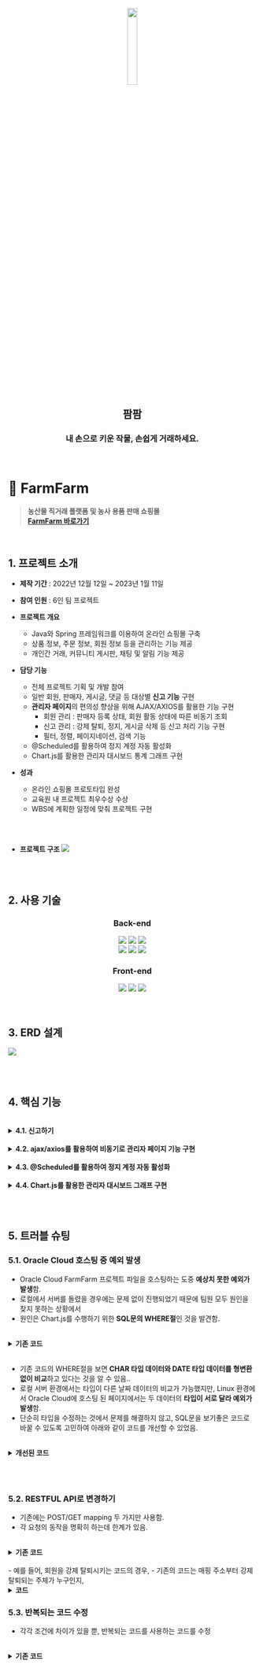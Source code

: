<div align="center">
<img width="20%" src="https://user-images.githubusercontent.com/110653581/211257489-34757022-4c71-443f-afe7-94d240788288.png" />
<h2>팜팜</h2>
<h3>내 손으로 키운 작물, 손쉽게 거래하세요.</h3>
<br>
</div>

# :pushpin: FarmFarm
> **농산물 직거래 플랫폼 및 농사 용품 판매 쇼핑몰** <br>
> **[FarmFarm 바로가기](http://129.154.53.250:8080)**

<br>

## 1. 프로젝트 소개
- **제작 기간** : 2022년 12월 12일 ~ 2023년 1월 11일
- **참여 인원** : 6인 팀 프로젝트
- **프로젝트 개요**
  - Java와 Spring 프레임워크를 이용하여 온라인 쇼핑몰 구축
  - 상품 정보, 주문 정보, 회원 정보 등을 관리하는 기능 제공
  - 개인간 거래, 커뮤니티 게시판, 채팅 및 알림 기능 제공
- **담당 기능**
  - 전체 프로젝트 기획 및 개발 참여
  - 일반 회원, 판매자, 게시글, 댓글 등 대상별 **신고 기능** 구현
  - **관리자 페이지**의 편의성 향상을 위해 AJAX/AXIOS를 활용한 기능 구현
    - 회원 관리 : 판매자 등록 상태, 회원 활동 상태에 따른 비동기 조회
    - 신고 관리 : 강제 탈퇴, 정지, 게시글 삭제 등 신고 처리 기능 구현
    - 필터, 정렬, 페이지네이션, 검색 기능 
  - @Scheduled를 활용하여 정지 계정 자동 활성화
  - Chart.js를 활용한 관리자 대시보드 통계 그래프 구현

- **성과**
  - 온라인 쇼핑몰 프로토타입 완성
  - 교육원 내 프로젝트 최우수상 수상
  - WBS에 계획한 일정에 맞춰 프로젝트 구현
  
<br>
<br>

- **프로젝트 구조**
![](https://user-images.githubusercontent.com/110653573/221127291-cec3ff02-76a7-4de3-a5e0-59ac00119050.png)


<br>
<br>

## 2. 사용 기술
<div align="center">
  
### **Back-end**
<img src="https://img.shields.io/badge/Java 11-007396?style=for-the-badge&logo=java&logoColor=white"> 
  <img src="https://img.shields.io/badge/Spring 5.3.14-6DB33F?style=for-the-badge&logo=spring&logoColor=white">
  <img src="https://img.shields.io/badge/Oracle 21C-F80000?style=for-the-badge&logo=oracle&logoColor=white">
  <br>
  <img src="https://img.shields.io/badge/Apache Tomcat 9.0-F8DC75?style=for-the-badge&logo=apachetomcat&logoColor=white">
    <img src="https://img.shields.io/badge/Apache Maven-C71A36?style=for-the-badge&logo=ApacheMaven&logoColor=white">
    <img src="https://img.shields.io/badge/Spring Sequrity-6DB33F?style=for-the-badge&logo=SpringSecurity&logoColor=white">

### **Front-end**
  <img src="https://img.shields.io/badge/html5-E34F26?style=for-the-badge&logo=html5&logoColor=white"> 
  <img src="https://img.shields.io/badge/css-1572B6?style=for-the-badge&logo=css3&logoColor=white"> 
  <img src="https://img.shields.io/badge/javascript-F7DF1E?style=for-the-badge&logo=javascript&logoColor=black"> 

</div>

<br>
<br>

## 3. ERD 설계
![](https://user-images.githubusercontent.com/110653573/221079293-fcda70a5-1aeb-4744-94cc-6a2033d95ebe.png)

<br>
<br>

## 4. 핵심 기능

<br>
	
<details>
<summary><b>4.1. 신고하기</b></summary>
<div markdown="1">
	
![](https://user-images.githubusercontent.com/110653573/222202403-a3a38c67-fc1b-41f1-8853-d4f022a3f709.png)

#### 총 6가지 신고
	
### 1. 신고 대상 구분하기 (JS)
	
#### (1) 페이지별 신고 대상이 하나인 경우 <br>
  - 판매자(seller), 판매 게시글(post), 채팅 회원(chat) <br>
  - 주소의 pathname을 이용하여 조건 분리
<br>
	
▼ JS 코드
	
 ```javascript
 
// pathname: 각 기능 메인 주소
var pathname = location.pathname.substring(1, location.pathname.lastIndexOf("/"));

// postNo(판매글), seller에서 memberNo(판매자)
var targetNo = location.pathname.substring(location.pathname.lastIndexOf("/")+1);

var reportType;
var reportTargetNo;


// 신고하기 버튼 클릭 시
reportBtn.addEventListener("click", () => {

    if(reportTargetNo == 0){
        messageModalOpen("관리자는 신고 대상이 아닙니다.");
	
    } else{
        openReportModal();  // 신고하기 모달 열리고 → 신고 사유 등 선택한 뒤 신고버튼 누르면 report() 함수 선언
        switch(pathname){
            case 'seller': reportType = 'M'; reportTargetNo = targetNo; break;
            case 'post': reportType = 'P'; reportTargetNo = targetNo; break;
            case 'chat': reportType = 'M'; reportTargetNo = selectedChatNo; break; // chatContext.js에서 선언한 변수 사용
        }
    }
});

```
<br>

#### (2) 페이지별 신고 대상이 둘 이상인 경우 (각 대상의 식별 번호 이용)<br>
  - 커뮤니티 게시글 **작성자** 신고(회원 번호)<br>
  - 커뮤니티 **게시글** 신고(게시글 번호)<br>
  - 커뮤니티 **댓글** 신고(댓글 번호) <br>
 
※ 페이지 안에 신고 대상이 여러 개이기 때문에 (1)의 방법처럼 pathname으로 신고 대상을 구분하기가 쉽지 않으므로 <br>
   각 대상별로 조건을 나누어서 구현
	

<details>
<summary>JS 코드</summary>
<div markdown="1">

```javascript

// 1) 댓글 신고
for(let i=0; i<reportCommentBtn.length; i++){

    // 댓글의 신고하기 버튼 누르면 (본인의 댓글인 경우, 화면에서 신고하기 버튼 제거)
    reportCommentBtn[i]. addEventListener("click", () => {

	// 신고 모달 열리기
	openReportModal();

	// 각 댓글의 댓글 번호
	const targetCommentNo = document.getElementsByClassName('targetCommentNo');

	// 신고유형, 신고번호 매칭
	if(targetCommentNo[i] != null){
	    reportType = 'C';
	    reportTargetNo = targetCommentNo[i].value;

	}
    })
}



// 2) 댓글 작성자 신고
document.getElementById('reportMemberBtn').addEventListener('click', () =>{

				    // memberNo = "${loginMember.memberNo}";
				    // 본인 계정 신고x
    if(targetMemberNo != null && targetMemberNo != memberNo){
	// 신고 모달 열리기
	openReportModal();
	reportType = 'M';
	reportTargetNo = targetMemberNo;
    }

    if(targetMemberNo == memberNo){
	messageModalOpen("본인의 계정은 신고할 수 없습니다.");
    }
})



// 3) 커뮤니티 게시글 신고
document.getElementById('reportBoardBtn').addEventListener('click', () => {

    if(boardNo != null){
	// 신고 모달 열리기
	openReportModal();
	reportType = 'B';
	reportTargetNo = boardNo;
    }
})

```

</div>
</details>

<br>
	
### 2. 신고하기 <br>
	
<details>
<summary>신고 기능 JS</summary>
<div markdown="1">

```javascript
// 신고하기 ajax
var report = () => {
    $.ajax({
        url: "/report",
        data: { "reportType" :reportType, 
                "reportTargetNo" : reportTargetNo,
                "reportReason" : radioResult,
                "reportContent": reportContent.value},
        type: "POST",
        success: (result) => {
            if(result > 0){
                console.log("신고 접수");
                reportContainer.style.display = 'none';
                messageModalOpen('신고가 접수되었습니다.');
            
            } else {
                console.log("신고 실패");
            }
        },
        error: () => {
            console.log("신고 오류");
        }
    });

}
```

</div>
</details>
<details>
<summary>Controller</summary>
<div markdown="1">

```java
@Controller
public class ReportController {
	
	@Autowired
	private ReportService service;

	// ajax 이용하여 신고하기
	@PostMapping("/report")
	@ResponseBody
	public int insertReport(@SessionAttribute(value = "loginMember") Member loginMember,
				@RequestParam(value="reportType", required=false) String reportType,
				@RequestParam(value="reportTargetNo", required=false, defaultValue="0") int reportTargetNo,
				@RequestParam(value="reportReason", required=false) String reportReason,
				@RequestParam(value="reportContent", required=false)  String reportContent
				) {

		Map<String, Object> map = new HashMap<String, Object>();
		
		map.put("reportType", reportType);
		map.put("reportTargetNo", reportTargetNo);
		map.put("reportReason", reportReason);
		map.put("reportContent", reportContent);
		map.put("memberNo", loginMember.getMemberNo());
		
		int result = 0;
		
		if(loginMember != null) {
			result = service.insertReport(map);
		}
		
		return result;
	}
}

```

</div>
</details>

<details>
<summary>mapper</summary>
<div markdown="1">

```xml
<insert id="insertReport">
	INSERT INTO REPORT VALUES(SEQ_REPORT_NO.NEXTVAL, #{reportType}, #{memberNo}, #{reportTargetNo}, #{reportReason},
		DEFAULT, NULL, NULL, #{reportContent})
</insert>
```

</div>
</details>

---	
	
</div>
</details>	
	

<br>
	
<details>
<summary><b>4.2. ajax/axios를 활용하여 비동기로 관리자 페이지 기능 구현</b></summary>
<div markdown="1">

![](https://user-images.githubusercontent.com/110653573/222202930-e17bb192-4755-411b-ab83-674712b217ab.png)

#### (1) 필터, 검색 기능
	
<details>
<summary>회원관리 Controller</summary>
<div markdown="1">

```java
@Controller
public class AdminController {
	
	@Autowired
	private AdminService service;
	
	//..(중략)..

	// 전체 회원 조회(정렬, 페이지네이션, 검색)
	@GetMapping("/admin/member/list")
	@ResponseBody
	public String selectMember(@RequestParam(value="cp", required=false, defaultValue="1") int cp,
								@RequestParam(value="authFilter", required=false, defaultValue="0") String authFilter,
								@RequestParam(value="statFilter", required=false, defaultValue="0") String statFilter,
								@RequestParam(value="keyword", required=false) String keyword) {
		
		Map<String, Object> paramMap = new HashMap<String, Object>();
		paramMap.put("authFilter", authFilter); // 판매자 인증 상태 필터
		paramMap.put("statFilter", statFilter); // 계정 상태 필터
		
		if(keyword != null) {
			paramMap.put("keyword", keyword); // 검색어
		}
		
		
		Map<String, Object> map = new HashMap<String, Object>();

		// 전체 회원 정보 조회 + 페이지네이션 + 정렬
		map = service.selectMember(paramMap, cp);
	
		return new Gson().toJson(map);
	}
	
	//..(중략)..
}
```

</div>
</details>
	
<details>
<summary>회원관리 Service</summary>
<div markdown="1">

```java
@Service
public class AdminServiceImpl implements AdminService{
	
	@Autowired
	private AdminDAO dao;
	
	//..(중략)..
	
	// 전체 회원 조회 (정렬, 페이지네이션, 검색)
	@Override
	public Map<String, Object> selectMember(Map<String, Object> paramMap, int cp) {


		/* 페이지네이션 */
		// 1. 전체 개수를 가져옴.
		int memberListCount = dao.memberListCount(paramMap);

		// 2. 가져온 개수와 현재 페이지를 이용해서 페이지네이션 객체 생성
		Pagination pagination = new Pagination(memberListCount, cp, 15);

		// 3. 페이네이션 객체를 생성해 목록 불러오기
		// 전체 회원 조회(정렬 포함)
		List<Admin> memberList = dao.selectMember(paramMap, pagination);

		Map<String, Object> map = new HashMap<String, Object>();
		map.put("memberListCount", memberListCount);
		map.put("pagination", pagination);
		map.put("memberList", memberList);


		return map;
	}
	
	//..(중략)..

}
```

</div>
</details>


<details>
<summary>회원관리 DAO</summary>
<div markdown="1">

```java
@Repository
public class AdminDAO {
	
	@Autowired
	private SqlSessionTemplate sqlSession;
	
	//..(중략)..
	
	/** 전체 회원 조회(페이지네이션, 정렬 포함)
	 * @param paramMap
	 * @param pagination
	 * @return
	 */
	public List<Admin> selectMember(Map<String, Object> paramMap, Pagination pagination) {

		int offset = (pagination.getCurrentPage() -1) * 15;
		RowBounds rowBounds = new RowBounds(offset, 15);

		return sqlSession.selectList("adminMapper.selectMemberList", paramMap, rowBounds);
	}
	
	//..(중략)..
	
}
```

</div>
</details>
	
	
	
<details>
<summary>회원관리 mapper</summary>
<div markdown="1">

```xml
<!-- 전체 회원 정보 조회 (정렬 별로 포함) -->
<select id="selectMemberList" resultMap="admin_rm">
SELECT *
FROM (SELECT 
		(CASE 
			WHEN REPORT_TYPE = 'M' THEN 'M'
			WHEN REPORT_TYPE IS NULL THEN NULL
			ELSE NULL
		END)REPORT_TYPE,
		RANK() OVER(PARTITION BY REPORT_TYPE, REPORT_TARGET_NO ORDER BY REPORT_NO DESC) AS RANKING,
		RANK() OVER(PARTITION BY MEMBER_NO ORDER BY REPORT_TYPE DESC) AS DUPL_FLAG,
		MEMBER_NO, REPORT_TARGET_NO,
		MEMBER_ID, MEMBER_NAME, MEMBER_NICKNAME, MEMBER_TEL, MEMBER_DEL_FL, SIGNUP_DATE, AUTHORITY, PROFILE_IMG, MEMBER_BIRTH,
		REPLACE(MEMBER_ADDRESS, ',,', ' ') MEMBER_ADDRESS, DEFAULT_FL, FARM_IMG, REPORT_NO, REPORT_MEMBER_NO, REPORT_REASON, REPORT_DATE, 				REPORT_PENALTY, 
		PROCESS_DATE, REPORT_CONTENT
	FROM MEMBER 
	LEFT JOIN ADDRESS USING(MEMBER_NO)
	LEFT JOIN SELLER USING(MEMBER_NO)
	LEFT JOIN REPORT ON (MEMBER_NO = REPORT_TARGET_NO)
	WHERE MEMBER_ID != 'admin'
	AND DEFAULT_FL = 'Y'
	ORDER BY MEMBER_NO)
WHERE RANKING = 1 <!--누적 신고 중 제일 최근 값 가져오기 -->
AND DUPL_FLAG = 1 <!--reportTargetNo가 같을 때 신고 타입 'M'인 경우만 가져오기 -->
<if test='authFilter==0 and statFilter==0'> <!--전체 -->
</if>
<if test='authFilter==1'> <!--판매자인증: 미등록 -->
	AND AUTHORITY = 0
</if>		
<if test='authFilter==2'> <!--판매자인증: 판매자 -->
	AND AUTHORITY = 1
</if>
<if test='authFilter==3'> <!--판매자인증: 인증대기 -->
	AND AUTHORITY = 3
</if>
<if test='authFilter==4'> <!--판매자인증: 인증보류 -->
	AND AUTHORITY = 4
</if>

<if test='statFilter==1'> <!--상태: 활동중 -->
	AND MEMBER_DEL_FL = 'N'
	AND (REPORT_PENALTY IS NULL
	OR REPORT_PENALTY = 'N'
	OR REPORT_PENALTY = 'A')
	AND REPORT_TYPE = 'M'				
</if>
<if test='statFilter==2'> <!--상태: 정지 -->
	AND MEMBER_DEL_FL = 'N'
	AND REPORT_PENALTY = 'Y' 
	AND PROCESS_DATE IS NOT NULL
	AND REPORT_TYPE = 'M'
</if>
<if test='statFilter==3'> <!--상태: 강제 탈퇴 -->
	AND MEMBER_DEL_FL = 'Y'
</if>
<if test='keyword != null'>
	AND (LOWER(MEMBER_ID) LIKE LOWER('%${keyword}%')
	OR LOWER(MEMBER_NICKNAME) LIKE LOWER('%${keyword}%')
	OR MEMBER_NO LIKE ('%${keyword}%'))
</if>
</select>
```

</div>
</details>

<br>
<details>
<summary>회원관리 JS (axios)</summary>
<div markdown="1">

```javascript

/** 전체 회원 정보 조회 함수 */
const selectMemberList = (cp) => {
    axios.get("/admin/member/list", {
        params: { "cp": cp, 
		"authFilter": authFilter,
		"statFilter": statFilter, 
		"keyword": keyword}
    })
    .then((response) => {
        const map = response.data;
        printMemberList(map.memberList, map.pagination);
    }).catch(() => {
        console.log("회원 정보 조회 실패");
    });
}

//..(중략)..
```

</div>
</details>

[▶ 회원 관리 JS 전체 코드](https://github.com/luejenie/FarmFarm/blob/main/FarmFarm/src/main/webapp/resources/js/admin/adminMember.js)	
	
<br>
[+]
<br>
	
[▶ 판매자 인증 Controller](https://github.com/luejenie/FarmFarm/blob/main/FarmFarm/src/main/java/edu/kh/farmfarm/admin/controller/AdminSellerAuthController.java#L100) <br>
[▶ 신고 내역 관리 Controller](https://github.com/luejenie/FarmFarm/blob/main/FarmFarm/src/main/java/edu/kh/farmfarm/admin/controller/AdminReportController.java)

<br>
	
#### (2) 대상별 신고 처리 기능
  - 신고된 회원 **강제 탈퇴, 정지**
  - 신고된 게시글, 댓글 **삭제**
	
<details>
<summary>신고 처리 Controller</summary>
<div markdown="1">

```java
@Controller
public class AdminProcessController {
	
	@Autowired
	private AdminProcessService service;
	
	// 관리자페이지 - 신고 처리
	/*
	  계정 - 강제 탈퇴, 정지, 반려
	  게시글 - 삭제, 반려
	  admin-mapper 그대로 사용
	 */
	
	// 회원 관리 - 강제 탈퇴 (신고 내역 없어도 가능)
	@PutMapping("/admin/member/{memberNo}/kickout")
	@ResponseBody
	public int memberKickout(@PathVariable("memberNo") int hiddenNo) {
		return service.memberKickout(hiddenNo);
	}
	
	// 신고 계정 - 강제탈퇴  // 신고된 회원 강제 탈퇴 + REPORT 테이블 변경하기 + 판매자면 판매상품 지우기
	@PutMapping("/report/M/{memberNo}/kickout")
	@ResponseBody
	public int reportMemberKickout(@PathVariable("memberNo") int hiddenNo, 
					@RequestParam(value="authority", required=false, defaultValue="0") int authority) {
		return service.reportMemberKickout(hiddenNo, authority);
	}
	
	
	// 신고 계정 - 정지   // 스케쥴러로 7일 뒤에 풀기
	@PutMapping("/report/M/{memberNo}/suspension")
	@ResponseBody
	public int reportMemberBanned(@PathVariable("memberNo") int hiddenNo) {
		return service.reportMemberBanned(hiddenNo);
	}
	
	
	
	// 신고 계정 - 반려
	@PutMapping("/report/M/{memberNo}/hold")
	@ResponseBody
	public int reportMemberLeave(@PathVariable("memberNo") int hiddenNo) {
		return service.reportMemberLeave(hiddenNo);
	}
	
	
	// 신고 게시글(판매글, 커뮤니티 게시글, 커뮤니티 댓글) - 삭제
	@PutMapping("/report/{reportType}/{contentNo}/delete")
	@ResponseBody
	public int reportDeleteContent(@PathVariable("contentNo") int hiddenContentNo, 
					@PathVariable("reportType") String reportType) {
		return service.reportDeleteContent(hiddenContentNo, reportType);
	}
	

	// 신고 게시글 - 반려
	@PutMapping("/report/{reportType}/{contentNo}/hold")
	@ResponseBody
	public int reportLeaveContent(@PathVariable("contentNo") int hiddenContentNo, 
				      @PathVariable("reportType") String reportType) {
		
		Map<String, Object> paramMap = new HashMap<String, Object>();
		paramMap.put("hiddenContentNo", hiddenContentNo);
		paramMap.put("reportType", reportType);
			
		return service.reportLeaveContent(paramMap);
	}
}
```

</div>
</details>
	
<details>
<summary>신고 처리 Service</summary>
<div markdown="1">

```java
@Service
public class AdminProcessServiceImpl implements AdminProcessService{
	
	@Autowired
	private AdminProcessDAO dao;
	
	// 회원 강제 탈퇴 (회원관리, 신고내역x)
	@Override
	public int memberKickout(int hiddenNo) {
		return dao.memberKickout(hiddenNo);
	}

	
	// 신고된 회원 강제 탈퇴 (신고내역 O)
	@Override
	public int reportMemberKickout(int hiddenNo, int authority) {
		
		int result = 0;
		
		// 강제 탈퇴 시키고
		result = dao.memberKickout(hiddenNo);
		
		// 강제 탈퇴가 성공한다면
		if(result > 0) {
			// 신고 상태 변경, 신고 처리일자 추가
			result = dao.changeReportStatus(hiddenNo);
			
			// 판매자라면, 판매글 
			if(authority == 1) {
				result = dao.deletePostofSeller(hiddenNo);
			}
		}
		
		return result;
	}
	
	
	// 신고된 회원 계정 정지
	@Override
	public int reportMemberBanned(int hiddenNo) {
		return dao.reportMemberBanned(hiddenNo);
	}
	
	
	// 신고 계정 - 반려
	@Override
	public int reportMemberLeave(int hiddenNo) {
		return dao.reportMemberLeave(hiddenNo);
	}	
	
	
	
	// 신고 게시글 - 삭제
	@Override
	public int reportDeleteContent(int hiddenContentNo, String reportType) {
		
		int result = 0;
		
		// 커뮤니티 게시글 삭제
		if(reportType.equals("B")) {
			result = dao.reportDeleteBoard(hiddenContentNo);
		
		// 판매글 삭제
		} else if(reportType.equals("P")) {
			result = dao.reportDeletePost(hiddenContentNo);

		// 댓글
		} else if(reportType.equals("C")) {
			result = dao.reportDeleteComment(hiddenContentNo);
		}
		
		Map<String, Object> paramMap = new HashMap<String, Object>();
		paramMap.put("hiddenContentNo", hiddenContentNo);
		paramMap.put("reportType", reportType);
		
		// 삭제 후 신고 상태 변경, 처리 일자 추가
		if(result > 0) {
			result = dao.changeReportStatusCt(paramMap);
		}
		
		return result;
	}
	
	
	// 신고 게시글 - 반려
	@Override
	public int reportLeaveContent(Map<String, Object> paramMap) {
		return dao.reportLeaveContent(paramMap);
	}
	
	
	// 정지된 계정 리스트 불러오기 (스케쥴링)
	@Override
	public List<Admin> selectBannedAccountList() {
		return dao.selectBannedAccountList();
	}
	

	// 정지된 계정 활성화 (스케쥴링)
	@Override
	public int activateAccount(int targetNo) {
		return dao.activateAccount(targetNo);
	}
}
```

</div>
</details>
	
[▶신고 대상 처리 DAO](https://github.com/luejenie/FarmFarm/blob/main/FarmFarm/src/main/java/edu/kh/farmfarm/admin/model/dao/AdminProcessDAO.java)

---
	
</div>
</details>		
	
<br>	
 
<details>
<summary><b>4.3. @Scheduled를 활용하여 정지 계정 자동 활성화</b></summary>
<div markdown="1">

<br>
	
- 회원이 신고 당했을 경우, 계정이 7일 간 정지될 수 있음. <br>
- @Scheduled를 활용하여, 계정이 정지된 일자가 정지된 일자의 7일을 넘었을 경우,<br>
  자동으로 활성화되도록 함.
	
<details>
<summary>코드</summary>
<div markdown="1">

```java
@Component
public class BannedAccountActivateScheduling {

	@Autowired
	private AdminProcessService service;
	
	int count = 0;
	
	// 신고되어 정지된 계정 7일 뒤에 풀기
	@Scheduled(cron = "0 * * * * *")  // 매 분 0초에 실행
	public void bannedAccountActivate() throws ParseException{
		
		System.out.println("[ADMIN] 정지 계정 해제 프로세스 진행합니다.");
		
		// 1. 정지된 계정 조회하기
		List<Admin> bannedAccountList = service.selectBannedAccountList();
		
		
		// 2. processDate의 일시 +7 이 현재시간을 지났는지 확인!
		for(Admin admin : bannedAccountList) {
			
			String processDate = admin.getProcessDate();
			
			//System.out.println(processDate); //2023-01-04 17:05:08

			
			// 1) 7일 뒤 날짜, 시간 구하기
	
			SimpleDateFormat sdf = new SimpleDateFormat("yyyy-MM-dd HH:mm:ss");
			
			// 날짜 연산을 위해 String을 Date 객체로 변경
			Date pDate = sdf.parse(processDate);
			
			// 날짜 연산을 위한 Calendar 객체 생성 후 date 대입
			Calendar cal = Calendar.getInstance();
			cal.setTime(pDate);
			
			//System.out.println(cal.getTime()); // Wed Jan 04 17:05:08 KST 2023
			
	
			// 7일 더하기
			cal.add(Calendar.DATE, 7);
			
			
			// processDate에서 7일 더한 날짜 (sdf 포맷으로 변경)
			String afterDate = sdf.format(cal.getTime());
			
			
			
			// 2) 현재 날짜, 시간
			LocalDateTime now = LocalDateTime.now();
			
			// 포맷 변경
			String sysdate = now.format(DateTimeFormatter.ofPattern("yyyy-MM-dd HH:mm:ss"));
			
			
			// 3. 7일 뒤 날짜가 현재 시간을 지났으면! 해당 reportTargetNo 조회
			int result = afterDate.compareTo(sysdate);  
			// compareTo() 
			// result = 0 동일 시간
			// result < 0 afterDate는 sysdate 이전 날짜
			// result > 0 afterDate는 sysdate 이후 날짜
			
			
			if(result < 0) {
			
				int targetNo = admin.getReportTargetNo();
				String targetType = admin.getReportType();
				
				System.out.println(targetNo);
				
				// 4. 해당 계정 활성화
				if(targetType.equals("M")) {
					result = service.activateAccount(targetNo);
				}
				
				if(result > 0) {
					System.out.println("회원번호 " + targetNo + "의 계정이 활성화되었습니다.");
					count = result;
				} else {
					System.out.println("계정 활성화 실패");
				}
			}
		}
	}
}
	
```

</div>
</details>
	
---
	
</div>
</details>		

<br>
	
<details>
<summary><b>4.4. Chart.js를 활용한 관리자 대시보드 그래프 구현</b></summary>
<div markdown="1">
	
![](https://user-images.githubusercontent.com/110653573/222223557-1e67c613-2ebd-4d30-b897-4e76a429af04.png)
<br>

[▶ 대시보드 Controller](https://github.com/luejenie/FarmFarm/blob/main/FarmFarm/src/main/java/edu/kh/farmfarm/admin/controller/AdminController.java#L39-L71) <br>
[▶ 대시보드 DAO](https://github.com/luejenie/FarmFarm/blob/main/FarmFarm/src/main/java/edu/kh/farmfarm/admin/model/dao/AdminDAO.java#L35)
<br>
[▶ 대시보드 JS](https://github.com/luejenie/FarmFarm/blob/main/FarmFarm/src/main/webapp/resources/js/admin/dashboard.js)
	
</div>
</details>	
	


</br></br>

## 5. 트러블 슈팅

### 5.1. Oracle Cloud 호스팅 중 예외 발생

- Oracle Cloud FarmFarm 프로젝트 파일을 호스팅하는 도중 **예상치 못한 예외가 발생**함.
- 로컬에서 서버를 돌렸을 경우에는 문제 없이 진행되었기 때문에 팀원 모두 원인을 찾지 못하는 상황에서
- 원인은 Chart.js를 수행하기 위한 **SQL문의 WHERE절**인 것을 발견함.

</br>

<details>
<summary><b>기존 코드</b></summary>
<div markdown="1">

~~~xml
  <select id="selectOrderGraph" resultMap="graph_rm">
	  SELECT TO_CHAR(b.OD, 'MM-DD') AS ORDER_DATE
	    	 , NVL(SUM(a.cnt), 0) AS ORDER_COUNT
		FROM ( SELECT TO_CHAR(ORDER_DATE, 'YYYY-MM-DD') AS ORDER_DATE
		              ,COUNT(*) cnt
		        FROM "ORDER"
		        WHERE ORDER_DATE BETWEEN SYSDATE-31
		                             AND SYSDATE
		        GROUP BY ORDER_DATE
		        ) a
		      , (SELECT (TO_DATE(SYSDATE-30,'YY-MM-DD') + LEVEL) AS OD
				FROM dual 
				<![CDATA[CONNECT BY LEVEL <= 31]]>) b
		WHERE b.OD = a.ORDER_DATE(+)
		GROUP BY b.OD
		ORDER BY b.OD
  </select>
~~~

</div>
</details>

</br>

- 기존 코드의 WHERE절을 보면 **CHAR 타입 데이터와 DATE 타입 데이터를 형변환 없이 비교**하고 있다는 것을 알 수 있음..
- 로컬 서버 환경에서는 타입이 다른 날짜 데이터의 비교가 가능했지만, Linux 환경에서 Oracle Cloud에 호스팅 된 페이지에서는 두 데이터의 **타입이 서로 달라 예외가 발생**함.
- 단순히 타입을 수정하는 것에서 문제를 해결하지 않고, SQL문을 보기좋은 코드로 바꿀 수 있도록 고민하여 아래와 같이 코드를 개선할 수 있었음.

</br>

<details>
<summary><b>개선된 코드</b></summary>
<div markdown="1">

~~~xml
  <select id="selectOrderGraph" resultMap="graph_rm">
	  <![CDATA[
		SELECT ORDER_DATE, 
            (SELECT COUNT(*) 
            FROM "ORDER" o 
            WHERE TO_CHAR(o.ORDER_DATE , 'YYYY-MM-DD') = a.ORDER_DATE) ORDER_COUNT
	 	FROM (SELECT TO_CHAR(SYSDATE - 31 + LEVEL, 'YYYY-MM-DD') ORDER_DATE 
		FROM DUAL CONNECT BY LEVEL <=31) a]]>
  </select>
~~~

</div>
</details>


</br></br>

### 5.2. RESTFUL API로 변경하기
- 기존에는 POST/GET mapping 두 가지만 사용함. <br>
- 각 요청의 동작을 명확히 하는데 한계가 있음.

</br>

<details>
<summary><b>기존 코드</b></summary>
<div markdown="1">

```java
// 회원 관리 - 강제 탈퇴
@PostMapping("/admin/kickout")
@ResponseBody
public int memberKickout(int hiddenNo) {
	return service.memberKickout(hiddenNo);
}
```
</div>
</details>
	
</br>
- 예를 들어, 회원을 강제 탈퇴시키는 코드의 경우,
- 기존의 코드는 매핑 주소부터 강제 탈퇴되는 주체가 누구인지, 

<details>
<summary><b> 코드</b></summary>
<div markdown="1">

```java
// 회원 관리 - 강제 탈퇴
@PatchMapping("/admin/member/{memberNo}/kickout")
@ResponseBody
public int memberKickout(@PathVariable("memberNo") int hiddenNo) {
	return service.memberKickout(hiddenNo);
}
```

</div>
</details>

	

### 5.3. 반복되는 코드 수정
  - 각각 조건에 차이가 있을 뿐, 반복되는 코드를 사용하는 코드를 수정


</br>

<details>
<summary><b>기존 코드</b></summary>
<div markdown="1">

~~~xml
 
~~~

</div>
</details>





    
</br>

<!--
## 6. 회고 / 느낀점
>프로젝트 개발 회고 글
-->
